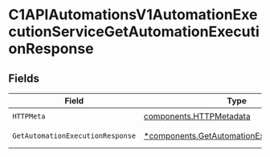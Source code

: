 # C1APIAutomationsV1AutomationExecutionServiceGetAutomationExecutionResponse


## Fields

| Field                                                                                                   | Type                                                                                                    | Required                                                                                                | Description                                                                                             |
| ------------------------------------------------------------------------------------------------------- | ------------------------------------------------------------------------------------------------------- | ------------------------------------------------------------------------------------------------------- | ------------------------------------------------------------------------------------------------------- |
| `HTTPMeta`                                                                                              | [components.HTTPMetadata](../../models/components/httpmetadata.md)                                      | :heavy_check_mark:                                                                                      | N/A                                                                                                     |
| `GetAutomationExecutionResponse`                                                                        | [*components.GetAutomationExecutionResponse](../../models/components/getautomationexecutionresponse.md) | :heavy_minus_sign:                                                                                      | Successful response                                                                                     |